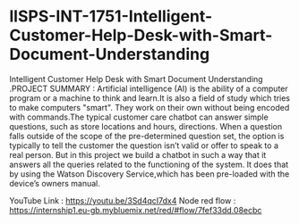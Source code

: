 # llSPS-INT-1751-Intelligent-Customer-Help-Desk-with-Smart-Document-Understanding
Intelligent Customer Help Desk with Smart Document Understanding
.PROJECT SUMMARY : 
Artificial intelligence (AI) is the ability of a computer program or a machine to think and learn.It is also a field of study which 
tries to make computers "smart". They work on their own without being encoded with commands.The typical customer care chatbot can answer
simple questions, such as store locations and hours, directions. When a question falls outside of the scope of the pre-determined question
set, the option is typically to tell the customer the question isn’t valid or offer to speak to a real person.
But in this project we build a chatbot in such a way that it answers all the queries related to the functioning of the system. 
It does that by using the Watson Discovery Service,which has been pre-loaded with the device’s owners manual.

YouTube Link : https://youtu.be/3Sd4qcI7dx4
Node red flow : https://internship1.eu-gb.mybluemix.net/red/#flow/7fef33dd.08ecbc 
